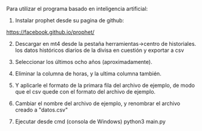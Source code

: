 ﻿Para utilizar el programa basado en inteligencia artificial:

1. Instalar prophet desde su pagina de github:

https://facebook.github.io/prophet/
 
2. Descargar en mt4 desde la pestaña  herramientas->centro de historiales. los datos históricos diarios de la divisa en cuestión y exportar a csv

3. Seleccionar los últimos ocho años (aproximadamente).

4. Eliminar la columna de horas, y la ultima columna también.

5. Y  aplicarle el formato de la primara fila del archivo de ejemplo, de modo que el csv quede con el formato del archivo de ejemplo.

6. Cambiar el nombre del archivo de ejemplo, y renombrar el archivo creado a "datos.csv"

7. Ejecutar desde cmd (consola de Windows)  python3 main.py
